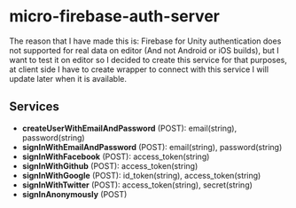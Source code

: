 # micro-firebase-auth-server

The reason that I have made this is: Firebase for Unity authentication does not supported for real data on editor (And not Android or iOS builds), but I want to test it on editor so I decided to create this service for that purposes, at client side I have to create wrapper to connect with this service I will update later when it is available.

## Services

* **createUserWithEmailAndPassword** (POST): email(string), password(string)
* **signInWithEmailAndPassword** (POST): email(string), password(string)
* **signInWithFacebook** (POST): access_token(string)
* **signInWithGithub** (POST): access_token(string)
* **signInWithGoogle** (POST): id_token(string), access_token(string)
* **signInWithTwitter** (POST): access_token(string), secret(string)
* **signInAnonymously** (POST)
